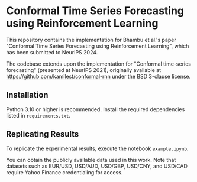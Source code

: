 # Conformal Time Series Forecasting using Reinforcement Learning

This repository contains the implementation for Bhambu et al.'s paper "Conformal Time Series Forecasting using Reinforcement Learning", which has been submitted to NeurIPS 2024.

The codebase extends upon the implementation for "Conformal time-series forecasting" (presented at NeurIPS 2021), originally available at https://github.com/kamilest/conformal-rnn under the BSD 3-clause license.

## Installation

Python 3.10 or higher is recommended. Install the required dependencies listed in `requirements.txt`.

## Replicating Results

To replicate the experimental results, execute the notebook `example.ipynb`.

You can obtain the publicly available data used in this work. Note that datasets such as EUR/USD, USD/AUD, USD/GBP, USD/CNY, and USD/CAD require Yahoo Finance credentialing for access.

